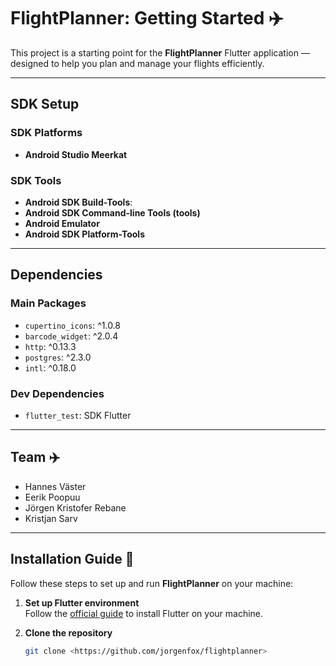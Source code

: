 # FlightPlanner: Getting Started ✈️

This project is a starting point for the **FlightPlanner** Flutter application — designed to help you plan and manage your flights efficiently.

---

## SDK Setup

### SDK Platforms
- **Android Studio Meerkat**

### SDK Tools
- **Android SDK Build-Tools**:  
- **Android SDK Command-line Tools (tools)**
- **Android Emulator**
- **Android SDK Platform-Tools**

---

## Dependencies

### Main Packages
- `cupertino_icons`: ^1.0.8
- `barcode_widget`: ^2.0.4
- `http`: ^0.13.3
- `postgres`: ^2.3.0
- `intl`: ^0.18.0

### Dev Dependencies
- `flutter_test`: SDK Flutter

---

## Team ✈️
- Hannes Väster
- Eerik Poopuu
- Jörgen Kristofer Rebane
- Kristjan Sarv

---

## Installation Guide 🚀

Follow these steps to set up and run **FlightPlanner** on your machine:

1. **Set up Flutter environment**  
   Follow the [official guide](https://flutter.dev/docs/get-started/install) to install Flutter on your machine.

2. **Clone the repository**  
   ```bash
   git clone <https://github.com/jorgenfox/flightplanner>
